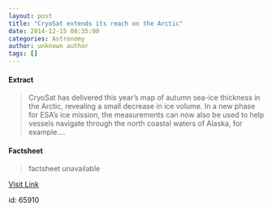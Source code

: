 ```yaml
---
layout: post
title: "CryoSat extends its reach on the Arctic"
date: 2014-12-15 08:35:00
categories: Astronomy
author: unknown author
tags: []
---
```



#### Extract
>CryoSat has delivered this year’s map of autumn sea-ice thickness in the Arctic, revealing a small decrease in ice volume. In a new phase for ESA’s ice mission, the measurements can now also be used to help vessels navigate through the north coastal waters of Alaska, for example....

#### Factsheet
>factsheet unavailable

[Visit Link](http://www.esa.int/Our_Activities/Observing_the_Earth/CryoSat/CryoSat_extends_its_reach_on_the_Arctic)

id:   65910


